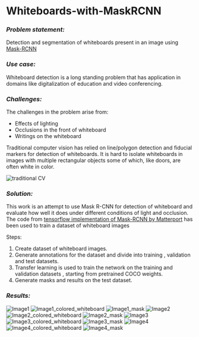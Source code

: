 # Whiteboards-with-MaskRCNN

### *Problem statement:*

Detection and segmentation of whiteboards present in an image using [Mask-RCNN](https://arxiv.org/abs/1703.06870)

### *Use case:*

Whiteboard detection is a long standing problem that has application in domains like digitalization of education and video conferencing.


### *Challenges:*

The challenges in the problem arise from:
- Effects of lighting 
- Occlusions in the front of whiteboard
- Writings on the whiteboard

Traditional computer vision has relied on line/polygon detection and fiducial markers for detection of whiteboards.
It is hard to isolate whiteboards in images with multiple rectangular objects some of which, like doors, are often white in color.

![traditional CV](./whiteboard_with_lines.png)

### *Solution:*

This work is an attempt to use Mask R-CNN for detection of whiteboard and evaluate how well it does under different conditions of light and occlusion.
The code from [tensorflow implementation of Mask-RCNN by Matterport](https://github.com/matterport/Mask_RCNN)
has been used to train a dataset of whiteboard images

Steps:
1. Create dataset of whiteboard images.
2. Generate annotations for the dataset and divide into training , validation and test datasets. 
3. Transfer learning is used to train the network on the training and validation datasets , starting from pretrained COCO weights.
4. Generate masks and results on the test dataset.

### *Results:*

![Image1](Results/image6.jpg) ![Image1_colored_whiteboard](Results/colored_wb_image6.png) ![Image1_mask](Results/mask_image6.png)
![Image2](Results/image13.jpg) ![Image2_colored_whiteboard](Results/colored_wb_image13.png) ![Image2_mask](Results/mask_image13.png)
![Image3](Results/image14.jpg) ![Image3_colored_whiteboard](Results/colored_wb_image14.png) ![Image3_mask](Results/mask_image14.png)
![Image4](Results/image17.jpg) ![Image4_colored_whiteboard](Results/colored_wb_image17.png) ![Image4_mask](Results/mask_image7.png)
